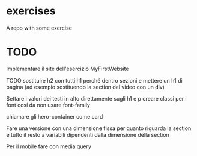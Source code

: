 # exercises

A repo with some exercise

# TODO

Implementare il site dell'esercizio MyFirstWebsite

TODO sostituire h2 con tutti h1 perché dentro sezioni e mettere un h1 di pagina
(ad esempio sostituendo la section del video con un div)

Settare i valori dei testi in alto direttamente sugli h1 e p
creare classi per i font cosí da non usare font-family

chiamare gli hero-container come card

Fare una versione con una dimensione fissa per quanto riguarda la section e tutto il resto a variabili dipendenti dalla dimensione della section

Per il mobile fare con media query
